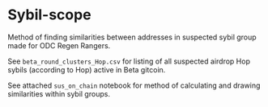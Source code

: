 # Sybil-scope

Method of finding similarities between addresses in suspected sybil group made for ODC Regen Rangers.

See `beta_round_clusters_Hop.csv` for listing of all suspected airdrop Hop sybils (according to Hop) active in Beta gitcoin.

See attached `sus_on_chain` notebook for method of calculating and drawing similarities within sybil groups.
